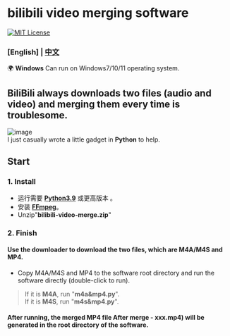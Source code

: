 # bilibili video merging software
[![MIT License](https://img.shields.io/badge/license-MIT-blue.svg?style=flat)](http://choosealicense.com/licenses/mit/)

### [English] | [中文](README-CN.md)

🌍 **Windows** Can run on Windows7/10/11 operating system.

## BiliBili always downloads two files (audio and video) and merging them every time is troublesome.
![image](https://github.com/YF-Eternal/bilibili-video-merge/assets/97782472/ae8f89d7-86ea-490d-b8ab-c44f30d289c6)  
I just casually wrote a little gadget in **Python** to help.

## Start
### 1. Install
* 运行需要 **[Python3.9](https://python.org/downloads/)** 或更高版本 。
* 安装 **[FFmpeg](https://ffmpeg.org/download.html#get-packages)**。
* Unzip"**bilibili-video-merge.zip**"

### 2. Finish
#### Use the downloader to download the two files, which are M4A/M4S and MP4.
* Copy M4A/M4S and MP4 to the software root directory and run the software directly (double-click to run).
> If it is **M4A**, run "**m4a&mp4.py**".  
> If it is **M4S**, run "**m4s&mp4.py**".
#### After running, the merged MP4 file After merge - xxx.mp4) will be generated in the root directory of the software.
